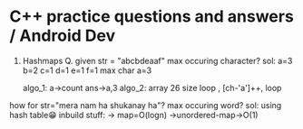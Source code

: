 # C++ practice questions and answers / Android Dev
1. Hashmaps
Q. given str = "abcbdeaaf" max occuring character?
sol: a=3
     b=2
     c=1
     d=1
     e=1
     f=1    max char a=3
    
   algo_1: a->count ans->a,3
   algo_2: array 26 size
           loop , [ch-'a']++, loop
   
how for str="mera nam ha shukanay ha"? max occuring word?
sol: using hash table😁
     inbuild stuff:
     -> map=O(logn)
     ->unordered-map->O(1)

